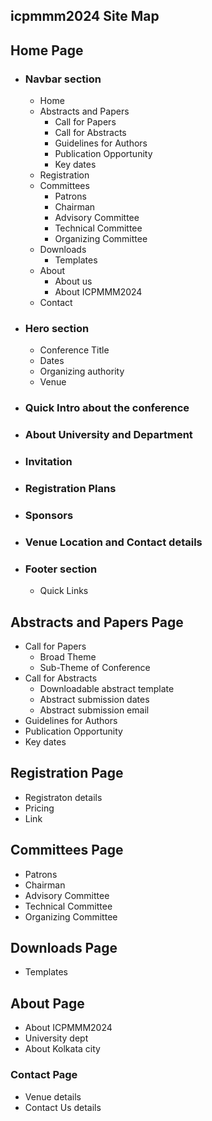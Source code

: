 ## icpmmm2024 Site Map

## Home Page

- ### Navbar section

  - Home
  - Abstracts and Papers
    - Call for Papers
    - Call for Abstracts
    - Guidelines for Authors
    - Publication Opportunity
    - Key dates
  - Registration
  - Committees
    - Patrons
    - Chairman
    - Advisory Committee
    - Technical Committee
    - Organizing Committee
  - Downloads
    - Templates
  - About
    - About us
    - About ICPMMM2024
  - Contact

- ### Hero section

  - Conference Title
  - Dates
  - Organizing authority
  - Venue

- ### Quick Intro about the conference
- ### About University and Department
- ### Invitation
- ### Registration Plans
- ### Sponsors
- ### Venue Location and Contact details
- ### Footer section
  - Quick Links

## Abstracts and Papers Page

- Call for Papers
  - Broad Theme
  - Sub-Theme of Conference
- Call for Abstracts
  - Downloadable abstract template
  - Abstract submission dates
  - Abstract submission email
- Guidelines for Authors
- Publication Opportunity
- Key dates

## Registration Page

- Registraton details
- Pricing
- Link

## Committees Page

- Patrons
- Chairman
- Advisory Committee
- Technical Committee
- Organizing Committee

## Downloads Page

- Templates

## About Page

- About ICPMMM2024
- University dept
- About Kolkata city

### Contact Page

- Venue details
- Contact Us details
